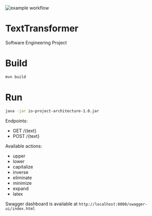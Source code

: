 ![example workflow](https://github.com/michal-kowal/TextTransformer/actions/workflows/ci.yml/badge.svg)
# TextTransformer
Software Engineering Project

# Build
```bash
mvn build
```

# Run
```bash
java -jar io-project-architecture-1.0.jar
```

Endpoints:
- GET /{text}
- POST /{text}

Available actions:
- upper
- lower
- capitalize
- inverse
- eliminate
- minimize
- expand
- latex

Swagger dashboard is available at ```http://localhost:8080/swagger-ui/index.html```